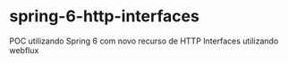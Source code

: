 # spring-6-http-interfaces
POC utilizando Spring 6 com novo recurso de HTTP Interfaces utilizando webflux
